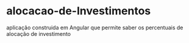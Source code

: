 # alocacao-de-Investimentos
aplicação construida em Angular que permite saber os percentuais de alocação de investimento
